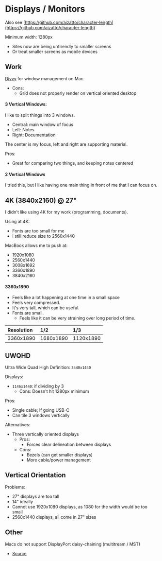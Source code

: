# Displays / Monitors

Also see [https://github.com/aizatto/character-length](https://github.com/aizatto/character-length)

Minimum width: 1280px

* Sites now are being unfriendly to smaller screens
* Or treat smaller screens as mobile devices

## Work

[Divvy](https://mizage.com/divvy/) for window management on Mac.

* Cons:
  * Grid does not properly render on vertical oriented desktop

#### 3 Vertical Windows:

I like to split things into 3 windows.

* Central: main window of focus
* Left: Notes
* Right: Documentation

The center is my focus, left and right are supporting material.

Pros:

* Great for comparing two things, and keeping notes centered

#### 2 Vertical Windows

I tried this, but I like having one main thing in front of me that I can focus on.

## 4K \(3840x2160\) @ 27"

I didn't like using 4K for my work \(programming, documents\).

Using at 4K:

* Fonts are too small for me
* I still reduce size to 2560x1440

MacBook allows me to push at:

* 1920x1080
* 2560x1440
* 3008x1692
* 3360x1890
* 3840x2160

#### 3360x1890

* Feels like a lot happening at one time in a small space
* Feels very compressed.
* It's very tall, which can be useful.
* Fonts are small.
  * Feels like it can be very straining over long period of time.

| Resolution | 1/2 | 1/3 |
| :--- | :--- | :--- |
| 3360x1890 | 1680x1890 | 1120x1890 |

## UWQHD

Ultra Wide Quad High Definition: `3440x1440`

Displays:

* `1146x1440`: if dividing by 3
  * Cons: Doesn't hit 1280px minimum

Pros:

* Single cable; if going USB-C
* Can tile 3 windows vertically

Alternatives:

* Three vertically oriented displays
  * Pros:
    * Forces clear delineation between displays
  * Cons:
    * Bezels \(can get smaller displays\)
    * More cable/power management

## Vertical Orientation

Problems:

* 27" displays are too tall
* 14" ideally
* Cannot use 1920x1080 displays, as 1080 for the width would be too small
* 2560x1440 displays, all come in 27" sizes

## Other

Macs do not support DisplayPort daisy-chaining \(multitream / MST\)

* [Source](https://medium.com/@sebvance/everything-you-need-to-know-about-macbook-pros-and-their-lack-of-displayport-mst-multi-stream-98ce33d64af4)

